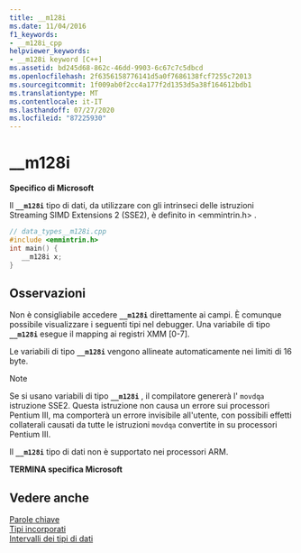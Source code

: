 ```yaml
---
title: __m128i
ms.date: 11/04/2016
f1_keywords:
- __m128i_cpp
helpviewer_keywords:
- __m128i keyword [C++]
ms.assetid: bd245d68-862c-46dd-9903-6c67c7c5dbcd
ms.openlocfilehash: 2f6356158776141d5a0f7686138fcf7255c72013
ms.sourcegitcommit: 1f009ab0f2cc4a177f2d1353d5a38f164612bdb1
ms.translationtype: MT
ms.contentlocale: it-IT
ms.lasthandoff: 07/27/2020
ms.locfileid: "87225930"
---
```

# <a name="__m128i"></a>__m128i

**Specifico di Microsoft**

Il **`__m128i`** tipo di dati, da utilizzare con gli intrinseci delle istruzioni Streaming SIMD Extensions 2 (SSE2), è definito in \<emmintrin.h> .

```cpp
// data_types__m128i.cpp
#include <emmintrin.h>
int main() {
   __m128i x;
}
```

## <a name="remarks"></a>Osservazioni

Non è consigliabile accedere **`__m128i`** direttamente ai campi. È comunque possibile visualizzare i seguenti tipi nel debugger. Una variabile di tipo **`__m128i`** esegue il mapping ai registri XMM [0-7].

Le variabili di tipo **`__m128i`** vengono allineate automaticamente nei limiti di 16 byte.

> [!NOTE]
> Se si usano variabili di tipo **`__m128i`** , il compilatore genererà l' `movdqa` istruzione SSE2. Questa istruzione non causa un errore sui processori Pentium III, ma comporterà un errore invisibile all'utente, con possibili effetti collaterali causati da tutte le istruzioni `movdqa` convertite in su processori Pentium III.

Il **`__m128i`** tipo di dati non è supportato nei processori ARM.

**TERMINA specifica Microsoft**

## <a name="see-also"></a>Vedere anche

[Parole chiave](../cpp/keywords-cpp.md)<br/>
[Tipi incorporati](../cpp/fundamental-types-cpp.md)<br/>
[Intervalli dei tipi di dati](../cpp/data-type-ranges.md)
